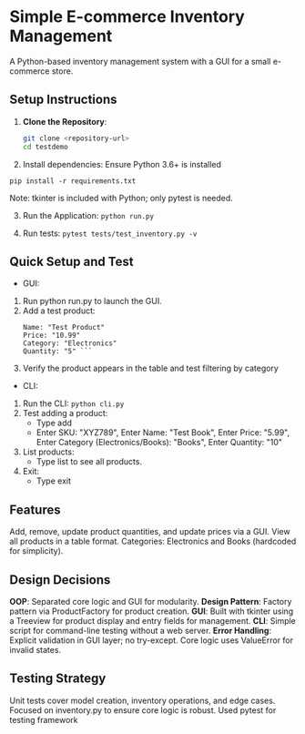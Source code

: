 # Simple E-commerce Inventory Management

A Python-based inventory management system with a GUI for a small e-commerce store.

## Setup Instructions
1. **Clone the Repository**:
   ```bash
   git clone <repository-url>
   cd testdemo
   ```

2. Install dependencies: 
Ensure Python 3.6+ is installed
```
pip install -r requirements.txt
```
Note: tkinter is included with Python; only pytest is needed.

3. Run the Application: 
```python run.py```

4. Run tests: 
```pytest tests/test_inventory.py -v```


## Quick Setup and Test
- GUI:
1. Run python run.py to launch the GUI.
2. Add a test product:
    ``` SKU: "ABC123"
    Name: "Test Product"
    Price: "10.99"
    Category: "Electronics"
    Quantity: "5" ```
3. Verify the product appears in the table and test filtering by category

- CLI:
1. Run the CLI:
    ```python cli.py```
2. Test adding a product:
    - Type add 
    - Enter SKU: "XYZ789", Enter Name: "Test Book", Enter Price: "5.99", Enter Category (Electronics/Books): "Books", Enter Quantity: "10"
3. List products: 
    - Type list to see all products.
4. Exit:
    - Type exit


## Features
Add, remove, update product quantities, and update prices via a GUI.
View all products in a table format.
Categories: Electronics and Books (hardcoded for simplicity).


## Design Decisions
**OOP**: Separated core logic and GUI for modularity.
**Design Pattern**: Factory pattern via ProductFactory for product creation.
**GUI**: Built with tkinter using a Treeview for product display and entry fields for management.
**CLI**: Simple script for command-line testing without a web server.
**Error Handling**: Explicit validation in GUI layer; no try-except. Core logic uses ValueError for invalid states.

## Testing Strategy
Unit tests cover model creation, inventory operations, and edge cases.
Focused on inventory.py to ensure core logic is robust.
Used pytest for testing framework